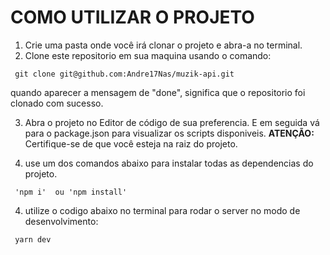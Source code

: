 # COMO UTILIZAR O PROJETO


1. Crie uma pasta onde você irá clonar o projeto e abra-a no terminal.
2. Clone este repositorio em sua maquina usando o comando:
```
 git clone git@github.com:Andre17Nas/muzik-api.git
```

quando aparecer a mensagem de "done", significa que o repositorio foi clonado com sucesso.

3. Abra o projeto no Editor de código de sua preferencia. E em seguida vá para o package.json para visualizar os scripts disponiveis. **ATENÇÃO:** Certifique-se de que você esteja na raiz do projeto.

3.  use um dos comandos abaixo para instalar todas as dependencias do projeto.
```
 'npm i'  ou 'npm install'
```

4.  utilize o codigo abaixo no terminal para rodar o server no modo de desenvolvimento:
```
 yarn dev
```
